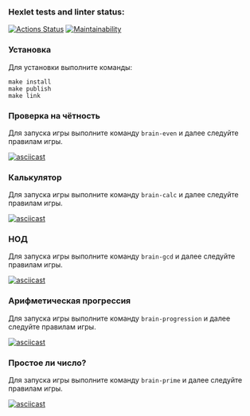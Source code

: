 ### Hexlet tests and linter status:

[![Actions Status](https://github.com/noorcheg/frontend-project-44/actions/workflows/hexlet-check.yml/badge.svg)](https://github.com/noorcheg/frontend-project-44/actions)
[![Maintainability](https://api.codeclimate.com/v1/badges/a14ef29997fda70946b8/maintainability)](https://codeclimate.com/github/noorcheg/frontend-project-44/maintainability)

### Установка
Для установки выполните команды:

    make install
    make publish
    make link

### Проверка на чётность

Для запуска игры выполните команду
`brain-even`
и далее следуйте правилам игры.

[![asciicast](https://asciinema.org/a/KtyGqY2rc5dJm26USjWpcXfVe.svg)](https://asciinema.org/a/KtyGqY2rc5dJm26USjWpcXfVe)

### Калькулятор

Для запуска игры выполните команду
`brain-calc`
и далее следуйте правилам игры.

[![asciicast](https://asciinema.org/a/bwfD1rzBhVUUrbqA5HDbVoKLA.svg)](https://asciinema.org/a/bwfD1rzBhVUUrbqA5HDbVoKLA)

### НОД

Для запуска игры выполните команду
`brain-gcd`
и далее следуйте правилам игры.

[![asciicast](https://asciinema.org/a/dqjwzdsdDtyfUDQfpQB5eR3kL.svg)](https://asciinema.org/a/dqjwzdsdDtyfUDQfpQB5eR3kL)

### Арифметическая прогрессия

Для запуска игры выполните команду
`brain-progression`
и далее следуйте правилам игры.

[![asciicast](https://asciinema.org/a/puj5GgFxWlqJMiJizekzv6RcR.svg)](https://asciinema.org/a/puj5GgFxWlqJMiJizekzv6RcR)

### Простое ли число?

Для запуска игры выполните команду
`brain-prime`
и далее следуйте правилам игры.

[![asciicast](https://asciinema.org/a/wAIAIa7IQqVUmAsu5irXVsHlI.svg)](https://asciinema.org/a/wAIAIa7IQqVUmAsu5irXVsHlI)
